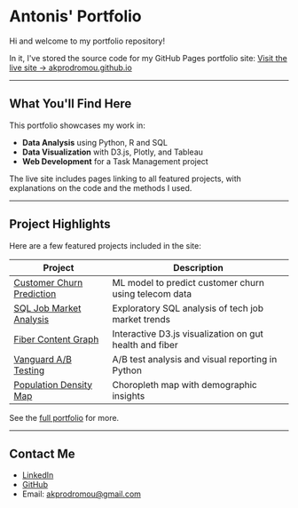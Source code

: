 # Antonis' Portfolio

Hi and welcome to my portfolio repository!

In it, I've stored the source code for my GitHub Pages portfolio site:
[Visit the live site → akprodromou.github.io](https://akprodromou.github.io/)

---

## What You'll Find Here

This portfolio showcases my work in:
- **Data Analysis** using Python, R and SQL
- **Data Visualization** with D3.js, Plotly, and Tableau
- **Web Development** for a Task Management project

The live site includes pages linking to all featured projects, with explanations on the code and the methods I used.

---

## Project Highlights

Here are a few featured projects included in the site:

| Project | Description |
|--------|-------------|
| [Customer Churn Prediction](https://github.com/akprodromou/customer-churn-prediction) | ML model to predict customer churn using telecom data |
| [SQL Job Market Analysis](https://github.com/akprodromou/SQL_Job_Market_Analysis) | Exploratory SQL analysis of tech job market trends |
| [Fiber Content Graph](https://github.com/akprodromou/fiber-content-graph) | Interactive D3.js visualization on gut health and fiber |
| [Vanguard A/B Testing](https://github.com/akprodromou/vanguard-ab-testing) | A/B test analysis and visual reporting in Python |
| [Population Density Map](https://github.com/akprodromou/population-density-map) | Choropleth map with demographic insights |

See the [full portfolio](https://akprodromou.github.io/) for more.

---

## Contact Me

- [LinkedIn](https://www.linkedin.com/in/antonis-prodromou-1b1bb02a6/)
- [GitHub](https://github.com/akprodromou)
- Email: akprodromou@gmail.com
